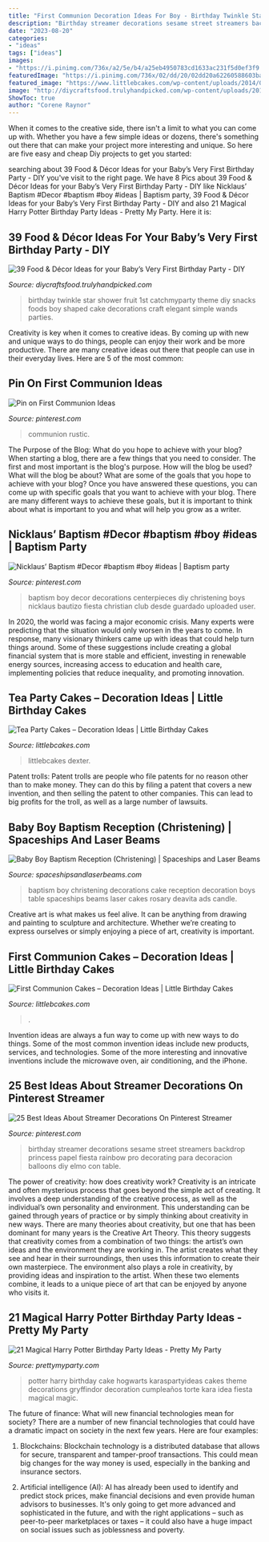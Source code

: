 ```yaml
---
title: "First Communion Decoration Ideas For Boy - Birthday Twinkle Star Shower Fruit 1st Catchmyparty Theme Diy Snacks Foods Boy Shaped Cake Decorations Craft Elegant Simple Wands Parties"
description: "Birthday streamer decorations sesame street streamers backdrop princess papel fiesta rainbow pro decorating para decoracion balloons diy elmo con table"
date: "2023-08-20"
categories:
- "ideas"
tags: ["ideas"]
images:
- "https://i.pinimg.com/736x/a2/5e/b4/a25eb4950783cd1633ac231f5d0ef3f9.jpg"
featuredImage: "https://i.pinimg.com/736x/02/dd/20/02dd20a62260588603ba0f1a506ebbf3.jpg"
featured_image: "https://www.littlebcakes.com/wp-content/uploads/2014/02/Tea-Party-Cake.jpg"
image: "http://diycraftsfood.trulyhandpicked.com/wp-content/uploads/2016/04/1st-birthday-party_h4.jpg"
ShowToc: true
author: "Corene Raynor"
---
```



When it comes to the creative side, there isn't a limit to what you can come up with. Whether you have a few simple ideas or dozens, there's something out there that can make your project more interesting and unique. So here are five easy and cheap Diy projects to get you started: 

	

		
searching about 39 Food &amp; Décor Ideas for your Baby’s Very First Birthday Party - DIY you've visit to the right page. We have 8 Pics about 39 Food &amp; Décor Ideas for your Baby’s Very First Birthday Party - DIY like Nicklaus’ Baptism #Decor #baptism #boy #ideas | Baptism party, 39 Food &amp; Décor Ideas for your Baby’s Very First Birthday Party - DIY and also 21 Magical Harry Potter Birthday Party Ideas - Pretty My Party. Here it is:
		
    
## 39 Food &amp; Décor Ideas For Your Baby’s Very First Birthday Party - DIY

<img loading=lazy src="http://diycraftsfood.trulyhandpicked.com/wp-content/uploads/2016/04/1st-birthday-party_h4.jpg" onerror="this.onerror=null;this.src='https://tse3.mm.bing.net/th?id=OIP.IuahjgOoprkOhWOWVrriQwHaLG&amp;pid=15.1';" alt="39 Food &amp; Décor Ideas for your Baby’s Very First Birthday Party - DIY">

_Source: diycraftsfood.trulyhandpicked.com_

>birthday twinkle star shower fruit 1st catchmyparty theme diy snacks foods boy shaped cake decorations craft elegant simple wands parties. 

	

Creativity is key when it comes to creative ideas. By coming up with new and unique ways to do things, people can enjoy their work and be more productive. There are many creative ideas out there that people can use in their everyday lives. Here are 5 of the most common: 

    
## Pin On First Communion Ideas

<img loading=lazy src="https://i.pinimg.com/736x/02/dd/20/02dd20a62260588603ba0f1a506ebbf3.jpg" onerror="this.onerror=null;this.src='https://tse4.mm.bing.net/th?id=OIP.lf71k2kZDPq7E_clmuHTdwHaJ3&amp;pid=15.1';" alt="Pin on First Communion Ideas">

_Source: pinterest.com_

>communion rustic. 

	

The Purpose of the Blog: What do you hope to achieve with your blog?
When starting a blog, there are a few things that you need to consider. The first and most important is the blog's purpose. How will the blog be used? What will the blog be about? What are some of the goals that you hope to achieve with your blog? Once you have answered these questions, you can come up with specific goals that you want to achieve with your blog. There are many different ways to achieve these goals, but it is important to think about what is important to you and what will help you grow as a writer.

    
## Nicklaus’ Baptism #Decor #baptism #boy #ideas | Baptism Party

<img loading=lazy src="https://i.pinimg.com/736x/a2/5e/b4/a25eb4950783cd1633ac231f5d0ef3f9.jpg" onerror="this.onerror=null;this.src='https://tse3.mm.bing.net/th?id=OIP.Omy1_3gIA8AjO2TsJUyKbAHaJ3&amp;pid=15.1';" alt="Nicklaus’ Baptism #Decor #baptism #boy #ideas | Baptism party">

_Source: pinterest.com_

>baptism boy decor decorations centerpieces diy christening boys nicklaus bautizo fiesta christian club desde guardado uploaded user. 

	

In 2020, the world was facing a major economic crisis. Many experts were predicting that the situation would only worsen in the years to come. In response, many visionary thinkers came up with ideas that could help turn things around. Some of these suggestions include creating a global financial system that is more stable and efficient, investing in renewable energy sources, increasing access to education and health care, implementing policies that reduce inequality, and promoting innovation.

    
## Tea Party Cakes – Decoration Ideas | Little Birthday Cakes

<img loading=lazy src="https://www.littlebcakes.com/wp-content/uploads/2014/02/Tea-Party-Cake.jpg" onerror="this.onerror=null;this.src='https://tse2.mm.bing.net/th?id=OIP.deY3zWi-TrQyWkKKq_QIQgHaJ4&amp;pid=15.1';" alt="Tea Party Cakes – Decoration Ideas | Little Birthday Cakes">

_Source: littlebcakes.com_

>littlebcakes dexter. 

	

Patent trolls:
Patent trolls are people who file patents for no reason other than to make money. They can do this by filing a patent that covers a new invention, and then selling the patent to other companies. This can lead to big profits for the troll, as well as a large number of lawsuits.

    
## Baby Boy Baptism Reception (Christening) | Spaceships And Laser Beams

<img loading=lazy src="http://spaceshipsandlaserbeams.com/wp-content/uploads/2015/09/baby-boy-christening-baptism-party-ideas-dessert-table-_12725843.jpg" onerror="this.onerror=null;this.src='https://tse4.mm.bing.net/th?id=OIP.yoFWN28y-W249ajhHByz0gHaLH&amp;pid=15.1';" alt="Baby Boy Baptism Reception (Christening) | Spaceships and Laser Beams">

_Source: spaceshipsandlaserbeams.com_

>baptism boy christening decorations cake reception decoration boys table spaceships beams laser cakes rosary deavita ads candle. 

	

Creative art is what makes us feel alive. It can be anything from drawing and painting to sculpture and architecture. Whether we’re creating to express ourselves or simply enjoying a piece of art, creativity is important.

    
## First Communion Cakes – Decoration Ideas | Little Birthday Cakes

<img loading=lazy src="https://www.littlebcakes.com/wp-content/uploads/2014/02/Pictures-of-First-Communion-Cakes.jpg" onerror="this.onerror=null;this.src='https://tse4.mm.bing.net/th?id=OIP.zfnm4-BTchu_Sb08NsrPoQHaMF&amp;pid=15.1';" alt="First Communion Cakes – Decoration Ideas | Little Birthday Cakes">

_Source: littlebcakes.com_

>. 

	

Invention ideas are always a fun way to come up with new ways to do things. Some of the most common invention ideas include new products, services, and technologies. Some of the more interesting and innovative inventions include the microwave oven, air conditioning, and the iPhone.

    
## 25 Best Ideas About Streamer Decorations On Pinterest Streamer

<img loading=lazy src="https://i.pinimg.com/736x/08/6a/36/086a36f85534bc229ae28f993f34b269.jpg" onerror="this.onerror=null;this.src='https://tse3.mm.bing.net/th?id=OIP.aGCJwEfzOtm-g9F_KC_KCAHaHa&amp;pid=15.1';" alt="25 Best Ideas About Streamer Decorations On Pinterest Streamer">

_Source: pinterest.com_

>birthday streamer decorations sesame street streamers backdrop princess papel fiesta rainbow pro decorating para decoracion balloons diy elmo con table. 

	

The power of creativity: how does creativity work?
Creativity is an intricate and often mysterious process that goes beyond the simple act of creating. It involves a deep understanding of the creative process, as well as the individual’s own personality and environment. This understanding can be gained through years of practice or by simply thinking about creativity in new ways.
There are many theories about creativity, but one that has been dominant for many years is the Creative Art Theory. This theory suggests that creativity comes from a combination of two things: the artist’s own ideas and the environment they are working in. The artist creates what they see and hear in their surroundings, then uses this information to create their own masterpiece. The environment also plays a role in creativity, by providing ideas and inspiration to the artist. When these two elements combine, it leads to a unique piece of art that can be enjoyed by anyone who visits it.

    
## 21 Magical Harry Potter Birthday Party Ideas - Pretty My Party

<img loading=lazy src="https://www.prettymyparty.com/wp-content/uploads/2017/07/harry-potter-birthday-cake-e1500691012615.jpg" onerror="this.onerror=null;this.src='https://tse1.mm.bing.net/th?id=OIP.qj0zmbtx7daxmAVyMjfIOQHaLH&amp;pid=15.1';" alt="21 Magical Harry Potter Birthday Party Ideas - Pretty My Party">

_Source: prettymyparty.com_

>potter harry birthday cake hogwarts karaspartyideas cakes theme decorations gryffindor decoration cumpleaños torte kara idea fiesta magical magic. 

	

The future of finance: What will new financial technologies mean for society?
There are a number of new financial technologies that could have a dramatic impact on society in the next few years. Here are four examples:
1. Blockchains: Blockchain technology is a distributed database that allows for secure, transparent and tamper-proof transactions. This could mean big changes for the way money is used, especially in the banking and insurance sectors.

2. Artificial intelligence (AI): AI has already been used to identify and predict stock prices, make financial decisions and even provide human advisors to businesses. It's only going to get more advanced and sophisticated in the future, and with the right applications – such as peer-to-peer marketplaces or taxes – it could also have a huge impact on social issues such as joblessness and poverty.


